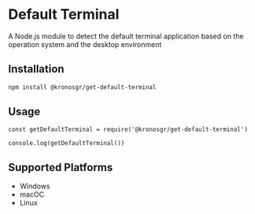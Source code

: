 # Default Terminal

A Node.js module to detect the default terminal application based on the operation system and the desktop environment

## Installation

```bash
npm install @kronosgr/get-default-terminal
```

## Usage

```
const getDefaultTerminal = require('@kronosgr/get-default-terminal')

console.log(getDefaultTerminal())
```

## Supported Platforms

- Windows
- macOC
- Linux
